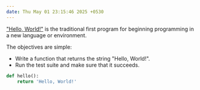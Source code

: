 ```yaml
---
date: Thu May 01 23:15:46 2025 +0530
---
```


["Hello, World!"](http://en.wikipedia.org/wiki/%22Hello,_world!%22_program) is the traditional first program for beginning programming in a new language or environment.

The objectives are simple:

- Write a function that returns the string "Hello, World!".
- Run the test suite and make sure that it succeeds.

``` python
def hello():
    return 'Hello, World!'
```